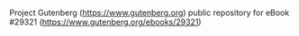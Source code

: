 Project Gutenberg (https://www.gutenberg.org) public repository for eBook #29321 (https://www.gutenberg.org/ebooks/29321)
